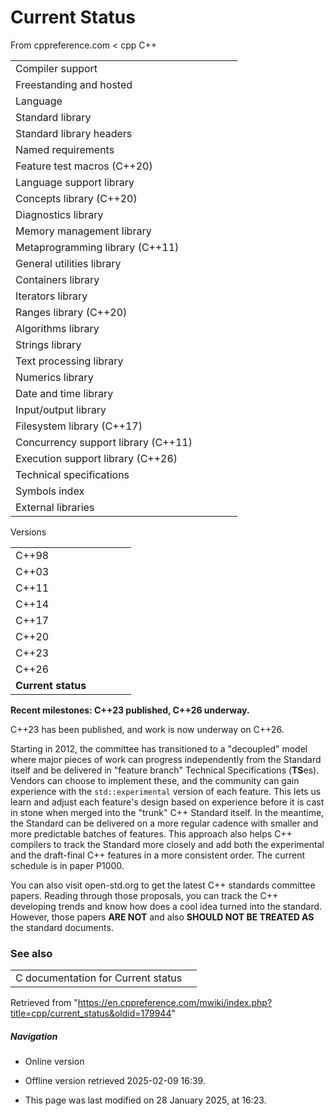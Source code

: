 # Current Status

From cppreference.com
< cpp
C++

|  |  |  |  |  |
| --- | --- | --- | --- | --- |
| Compiler support | | | | |
| Freestanding and hosted | | | | |
| Language | | | | |
| Standard library | | | | |
| Standard library headers | | | | |
| Named requirements | | | | |
| Feature test macros (C++20) | | | | |
| Language support library | | | | |
| Concepts library (C++20) | | | | |
| Diagnostics library | | | | |
| Memory management library | | | | |
| Metaprogramming library (C++11) | | | | |
| General utilities library | | | | |
| Containers library | | | | |
| Iterators library | | | | |
| Ranges library (C++20) | | | | |
| Algorithms library | | | | |
| Strings library | | | | |
| Text processing library | | | | |
| Numerics library | | | | |
| Date and time library | | | | |
| Input/output library | | | | |
| Filesystem library (C++17) | | | | |
| Concurrency support library (C++11) | | | | |
| Execution support library (C++26) | | | | |
| Technical specifications | | | | |
| Symbols index | | | | |
| External libraries | | | | |

Versions

|  |  |  |  |  |
| --- | --- | --- | --- | --- |
| C++98 | | | | |
| C++03 | | | | |
| C++11 | | | | |
| C++14 | | | | |
| C++17 | | | | |
| C++20 | | | | |
| C++23 | | | | |
| C++26 | | | | |
| ****Current status**** | | | | |

****Recent milestones: C++23 published, C++26 underway.****

C++23 has been published, and work is now underway on C++26.

Starting in 2012, the committee has transitioned to a "decoupled" model where major pieces of work can progress independently from the Standard itself and be delivered in "feature branch" Technical Specifications (****TS****es). Vendors can choose to implement these, and the community can gain experience with the `std::experimental` version of each feature. This lets us learn and adjust each feature's design based on experience before it is cast in stone when merged into the "trunk" C++ Standard itself. In the meantime, the Standard can be delivered on a more regular cadence with smaller and more predictable batches of features. This approach also helps C++ compilers to track the Standard more closely and add both the experimental and the draft-final C++ features in a more consistent order. The current schedule is in paper P1000.

You can also visit open-std.org to get the latest C++ standards committee papers. Reading through those proposals, you can track the C++ developing trends and know how does a cool idea turned into the standard. However, those papers ****ARE NOT**** and also ****SHOULD NOT BE TREATED AS**** the standard documents.

### See also

|  |  |
| --- | --- |
| C documentation for Current status | |

Retrieved from "<https://en.cppreference.com/mwiki/index.php?title=cpp/current_status&oldid=179944>"

##### Navigation

- Online version
- Offline version retrieved 2025-02-09 16:39.

- This page was last modified on 28 January 2025, at 16:23.
